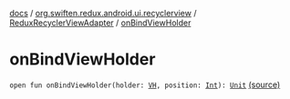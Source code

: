 [docs](../../index.md) / [org.swiften.redux.android.ui.recyclerview](../index.md) / [ReduxRecyclerViewAdapter](index.md) / [onBindViewHolder](./on-bind-view-holder.md)

# onBindViewHolder

`open fun onBindViewHolder(holder: `[`VH`](index.md#VH)`, position: `[`Int`](https://kotlinlang.org/api/latest/jvm/stdlib/kotlin/-int/index.html)`): `[`Unit`](https://kotlinlang.org/api/latest/jvm/stdlib/kotlin/-unit/index.html) [(source)](https://github.com/protoman92/KotlinRedux/tree/master/android/android-recyclerview/src/main/java/org/swiften/redux/android/ui/recyclerview/RecyclerAdapter.kt#L32)